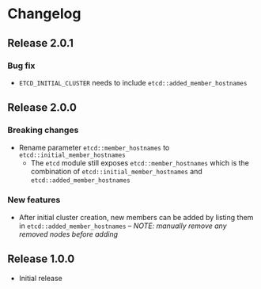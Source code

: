 # Changelog

## Release 2.0.1

### Bug fix

- `ETCD_INITIAL_CLUSTER` needs to include `etcd::added_member_hostnames`
  
## Release 2.0.0
  
### Breaking changes

- Rename parameter `etcd::member_hostnames` to `etcd::initial_member_hostnames`
  - The `etcd` module still exposes `etcd::member_hostnames` which is the combination of
    `etcd::initial_member_hostnames` and `etcd::added_member_hostnames`

### New features

- After initial cluster creation, new members can be added by listing them in
  `etcd::added_member_hostnames` – *NOTE: manually remove any removed nodes before adding* 

## Release 1.0.0

- Initial release
